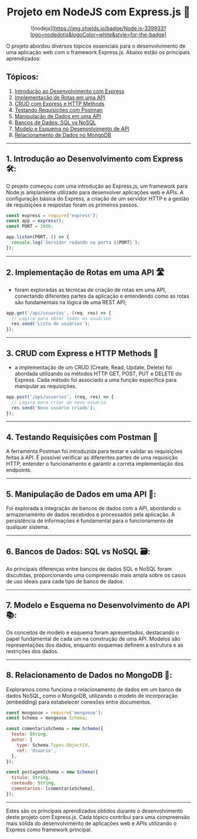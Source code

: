 
<h1 align="center" style="font-weight: bold;">Projeto em NodeJS com Express.js 🚀 </h1>

<div align="center">
  
![nodejs][https://img.shields.io/badge/Node.js-339933?logo=nodedotjs&logoColor=white&style=for-the-badge]

</div>

O projeto abordou diversos tópicos essenciais para o desenvolvimento de uma aplicação web com o framework Express.js. Abaixo estão os principais aprendizados:

## Tópicos:
1. [Introdução ao Desenvolvimento com Express](#1-introdução-ao-desenvolvimento-com-express)
2. [Implementação de Rotas em uma API](#2-implementação-de-rotas-em-uma-api)
3. [CRUD com Express e HTTP Methods](#3-crud-com-express-e-http-methods)
4. [Testando Requisições com Postman](#4-testando-requisições-com-postman)
5. [Manipulação de Dados em uma API](#5-manipulação-de-dados-em-uma-api)
6. [Bancos de Dados: SQL vs NoSQL](#6-bancos-de-dados-sql-vs-nosql)
7. [Modelo e Esquema no Desenvolvimento de API](#7-modelo-e-esquema-no-desenvolvimento-de-api)
8. [Relacionamento de Dados no MongoDB](#8-relacionamento-de-dados-no-mongodb)

---


## 1. Introdução ao Desenvolvimento com Express 🛠️:

O projeto começou com uma introdução ao Express.js, um framework para Node.js amplamente utilizado para desenvolver aplicações web e APIs. A configuração básica do Express, a criação de um servidor HTTP e a gestão de requisições e respostas foram os primeiros passos.

~~~javascript
const express = require('express');
const app = express();
const PORT = 3000;

app.listen(PORT, () => {
  console.log(`Servidor rodando na porta ${PORT}`);
});
~~~
---

## 2. Implementação de Rotas em uma API 🛣️
- foram exploradas as técnicas de criação de rotas em uma API, conectando diferentes partes da aplicação e entendendo como as rotas são fundamentais na lógica de uma REST API;
~~~javascript 
app.get('/api/usuarios', (req, res) => {
  // Lógica para obter todos os usuários
  res.send('Lista de usuários');
});
~~~
---

## 3. CRUD com Express e HTTP Methods 📝
- a implementação de um CRUD (Create, Read, Update, Delete) foi abordada utilizando os métodos HTTP GET, POST, PUT e DELETE do Express. Cada método foi associado a uma função específica para manipular as requisições.
~~~javascript 
app.post('/api/usuarios', (req, res) => {
  // Lógica para criar um novo usuário
  res.send('Novo usuário criado');
});
~~~
---

## 4. Testando Requisições com Postman 🧪
A ferramenta Postman foi introduzida para testar e validar as requisições feitas à API. É possível verificar as diferentes partes de uma requisição HTTP, entender o funcionamento e garantir a correta implementação dos endpoints.

---

## 5. Manipulação de Dados em uma API 🔄:
Foi explorada a integração de bancos de dados com a API, abordando o armazenamento de dados recebidos e processados pela aplicação. A persistência de informações é fundamental para o funcionamento de qualquer sistema.

---

## 6. Bancos de Dados: SQL vs NoSQL 🗃️:
As principais diferenças entre bancos de dados SQL e NoSQL foram discutidas, proporcionando uma compreensão mais ampla sobre os casos de uso ideais para cada tipo de banco de dados.

---

## 7. Modelo e Esquema no Desenvolvimento de API 📚:
Os conceitos de modelo e esquema foram apresentados, destacando o papel fundamental de cada um na construção de uma API. Modelos são representações dos dados, enquanto esquemas definem a estrutura e as restrições dos dados.

---

## 8. Relacionamento de Dados no MongoDB 🔄:
Exploramos como funciona o relacionamento de dados em um banco de dados NoSQL, como o MongoDB, utilizando o modelo de incorporação (embedding) para estabelecer conexões entre documentos.
~~~javascript
const mongoose = require('mongoose');
const Schema = mongoose.Schema;

const comentarioSchema = new Schema({
  texto: String,
  autor: {
    type: Schema.Types.ObjectId,
    ref: 'Usuario',
  },
});

const postagemSchema = new Schema({
  titulo: String,
  conteudo: String,
  comentarios: [comentarioSchema],
});
~~~

---
Estes são os principais aprendizados obtidos durante o desenvolvimento deste projeto com Express.js. Cada tópico contribui para uma compreensão mais sólida do desenvolvimento de aplicações web e APIs utilizando o Express como framework principal.
